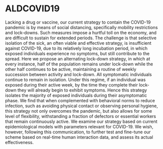 # ALDCOVID19
Lacking a drug or vaccine, our current strategy to contain the COVID-19 pandemic is by means of social distancing, specifically mobility restrictions and lock-downs. Such measures impose a hurtful toll on the economy, and are difficult to sustain for extended periods. The challenge is that selective isolation of the sick, an often viable and effective strategy, is insufficient against COVID-19, due to its relatively long incubation period, in which exposed individuals experience no symptoms, but still contribute to the spread. Here we propose an alternating lock-down strategy, in which at every instance, half of the population remains under lock-down while the other half continues to be active, maintaining a routine of weekly succession between activity and lock-down. All symptomatic individuals continue to remain in isolation. Under this regime, if an individual was exposed during their active week, by the time they complete their lock-down they will already begin to exhibit symptoms. Hence this strategy isolates the majority of exposed individuals during their asymptomatic phase. We find that when complemented with behavioral norms to reduce infection, such as avoiding physical contact or observing personal hygiene, this strategy not only overcomes the pandemic, but also allows for some level of flexibility, withstanding a fraction of defectors or essential workers that remain continuously active. We examine our strategy based on current epidemiological models with parameters relevant for COVID-19. We wish, however, following this communication, to further test and fine-tune our scheme based on real-time human interaction data, and assess its actual effectiveness.

